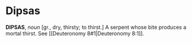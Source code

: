 # Dipsas

**DIPSAS**, _noun_ \[gr., dry, thirsty; to thirst.\] A serpent whose bite produces a mortal thirst. See [[Deuteronomy 8#1|Deuteronomy 8:1]].